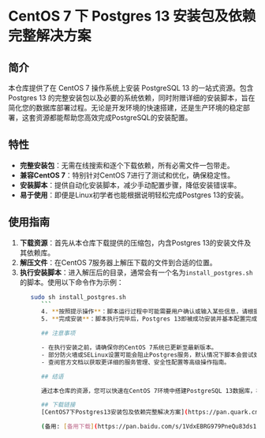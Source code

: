# CentOS 7 下 Postgres 13 安装包及依赖完整解决方案

## 简介

本仓库提供了在 CentOS 7 操作系统上安装 PostgreSQL 13 的一站式资源。包含 Postgres 13 的完整安装包以及必要的系统依赖，同时附赠详细的安装脚本，旨在简化您的数据库部署过程。无论是开发环境的快速搭建，还是生产环境的稳定部署，这套资源都能帮助您高效完成PostgreSQL的安装配置。

## 特性

- **完整安装包**：无需在线搜索和逐个下载依赖，所有必需文件一包带走。
- **兼容CentOS 7**：特别针对CentOS 7进行了测试和优化，确保稳定性。
- **安装脚本**：提供自动化安装脚本，减少手动配置步骤，降低安装错误率。
- **易于使用**：即便是Linux初学者也能根据说明轻松完成Postgres 13的安装。

## 使用指南

1. **下载资源**：首先从本仓库下载提供的压缩包，内含Postgres 13的安装文件及其依赖库。
2. **解压文件**：在CentOS 7服务器上解压下载的文件到合适的位置。
3. **执行安装脚本**：进入解压后的目录，通常会有一个名为`install_postgres.sh`的脚本。使用以下命令作为示例：
   ```bash
      sudo sh install_postgres.sh
         ```
         4. **按照提示操作**：脚本运行过程中可能需要用户确认或输入某些信息，请根据屏幕提示进行操作。
         5. **完成安装**：脚本执行完毕后，Postgres 13即被成功安装并基本配置完成。

         ## 注意事项

         - 在执行安装之前，请确保你的CentOS 7系统已更新至最新版本。
         - 部分防火墙或SELinux设置可能会阻止Postgres服务，默认情况下脚本会尝试处理这些配置，但根据具体环境差异，你可能需要手动调整。
         - 查阅官方文档以获取更详细的服务管理、安全性配置等高级操作指南。

         ## 结语

         通过本仓库的资源，您可以快速在CentOS 7环境中搭建PostgreSQL 13数据库，极大地节省了时间并降低了安装难度。希望这一资源能够帮助到每一位需要在该平台上部署Postgres的开发者和管理员。如果在使用过程中遇到任何问题，欢迎反馈。让我们一起构建更加流畅的数据库部署体验。

         ## 下载链接
         [CentOS7下Postgres13安装包及依赖完整解决方案](https://pan.quark.cn/s/a465337b5bdf) 

         (备用: [备用下载](https://pan.baidu.com/s/1VdxEBRG979PneQu83ds1vQ?pwd=1234))
